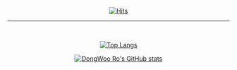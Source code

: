 <div align="center">  
  
[![Hits](https://hits.seeyoufarm.com/api/count/incr/badge.svg?url=https%3A%2F%2Fgithub.com%2Fdwro0121&count_bg=%237CD963&title_bg=%23606060&icon=&icon_color=%23D2C1C1&title=Profile+Views&edge_flat=true)](github.com/dwro0121) 
  
  
<hr>
<br>
  
  
[![Top Langs](https://github-readme-stats.vercel.app/api/top-langs/?username=dwro0121&layout=compact&theme=dracula)](github.com/dwro0121) 
 
 
  
  
[![DongWoo Ro's GitHub stats](https://github-readme-stats.vercel.app/api?username=dwro0121&show_icons=true&theme=dracula&hide=issues,prs)](github.com/dwro0121) 

</div>
